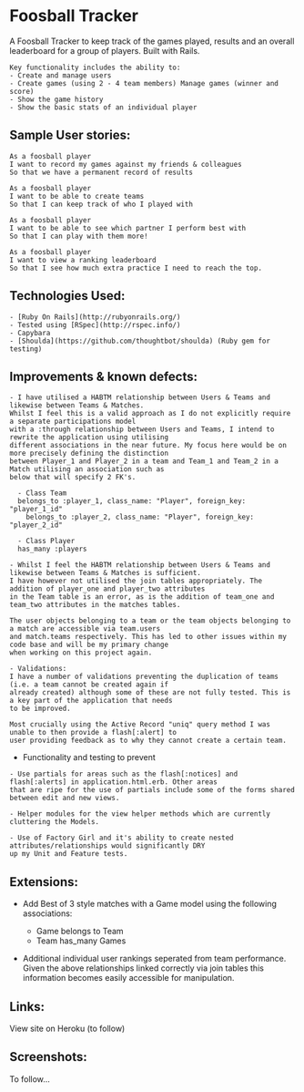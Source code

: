 Foosball Tracker
===================
A Foosball Tracker to keep track of the games played, results and an overall leaderboard for a group of players. Built with Rails.

```
Key functionality includes the ability to:
- Create and manage users
- Create games (using 2 - 4 team members) Manage games (winner and score)
- Show the game history
- Show the basic stats of an individual player
```

Sample User stories:
-------
```
As a foosball player
I want to record my games against my friends & colleagues
So that we have a permanent record of results

As a foosball player
I want to be able to create teams
So that I can keep track of who I played with

As a foosball player
I want to be able to see which partner I perform best with
So that I can play with them more!

As a foosball player
I want to view a ranking leaderboard
So that I see how much extra practice I need to reach the top.
```

Technologies Used:
-------
```
- [Ruby On Rails](http://rubyonrails.org/)
- Tested using [RSpec](http://rspec.info/)
- Capybara
- [Shoulda](https://github.com/thoughtbot/shoulda) (Ruby gem for testing)
```

Improvements & known defects:
-------
```
- I have utilised a HABTM relationship between Users & Teams and likewise between Teams & Matches. 
Whilst I feel this is a valid approach as I do not explicitly require a separate participations model 
with a :through relationship between Users and Teams, I intend to rewrite the application using utilising 
different associations in the near future. My focus here would be on more precisely defining the distinction 
between Player_1 and Player_2 in a team and Team_1 and Team_2 in a Match utilising an association such as 
below that will specify 2 FK's.

  - Class Team
  belongs_to :player_1, class_name: "Player", foreign_key: "player_1_id"
	belongs_to :player_2, class_name: "Player", foreign_key: "player_2_id"

  - Class Player
  has_many :players
```
```
- Whilst I feel the HABTM relationship between Users & Teams and likewise between Teams & Matches is sufficient. 
I have however not utilised the join tables appropriately. The addition of player_one and player_two attributes 
in the Team table is an error, as is the addition of team_one and team_two attributes in the matches tables.

The user objects belonging to a team or the team objects belonging to a match are accessible via team.users 
and match.teams respectively. This has led to other issues within my code base and will be my primary change 
when working on this project again.
```
```
- Validations: 
I have a number of validations preventing the duplication of teams (i.e. a team cannot be created again if 
already created) although some of these are not fully tested. This is a key part of the application that needs 
to be improved.

Most crucially using the Active Record "uniq" query method I was unable to then provide a flash[:alert] to 
user providing feedback as to why they cannot create a certain team. 
```

- Functionality and testing to prevent 
```
- Use partials for areas such as the flash[:notices] and flash[:alerts] in application.html.erb. Other areas 
that are ripe for the use of partials include some of the forms shared between edit and new views.
```
```
- Helper modules for the view helper methods which are currently cluttering the Models.
```
```
- Use of Factory Girl and it's ability to create nested attributes/relationships would significantly DRY 
up my Unit and Feature tests.
```

Extensions:
-------

- Add Best of 3 style matches with a Game model using the following associations:
  -  Game belongs to Team
  -  Team has_many Games

- Additional individual user rankings seperated from team performance. Given the above relationships linked correctly via join tables this information becomes easily accessible for manipulation.

Links:
-------

View site on Heroku (to follow)


Screenshots:
-------

To follow...
